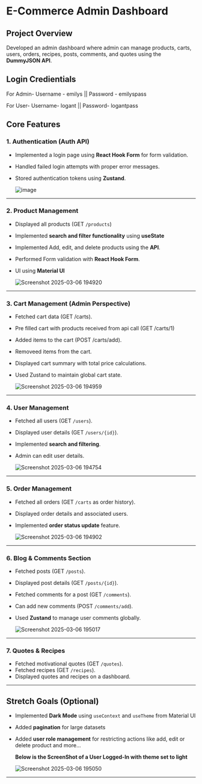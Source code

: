 # **E-Commerce Admin Dashboard**

## **Project Overview**

Developed an admin dashboard where admin can manage products, carts, users, orders, recipes, posts, comments, and quotes using the **DummyJSON API**.
## **Login Credientials**
For Admin- 
Username - emilys ||
Password - emilyspass

For User-
Username- logant ||
Password- logantpass
          

## **Core Features**



### **1. Authentication (Auth API)**

- Implemented a login page using **React Hook Form** for form validation.
- Handled failed login attempts with proper error messages.
- Stored authentication tokens using **Zustand**.

  ![image](https://github.com/user-attachments/assets/cdd02348-d854-4772-a9b4-42165a923ef9)


---

### **2. Product Management**

- Displayed all products (GET `/products`)
- Implemented **search and filter functionality** using **useState**
- Implemented Add, edit, and delete products using the **API**.
- Performed Form validation with **React Hook Form**.
- UI using **Material UI**

  ![Screenshot 2025-03-06 194920](https://github.com/user-attachments/assets/0fbd824f-49e2-4a80-bb75-de8c6c2303bb)


---

### **3. Cart Management (Admin Perspective)**

- Fetched cart data (GET /carts).
- Pre filled cart with products received from api call (GET /carts/1)
- Added items to the cart (POST /carts/add).
- Removeed items from the cart.
- Displayed cart summary with total price calculations.
- Used Zustand to maintain global cart state.

  ![Screenshot 2025-03-06 194959](https://github.com/user-attachments/assets/2a38e240-4bc7-4cf8-8656-ba57eddedc15)


---

### **4. User Management**

- Fetched all users (GET `/users`).
- Displayed user details (GET `/users/{id}`).
- Implemented **search and filtering**.
- Admin can edit user details.

  ![Screenshot 2025-03-06 194754](https://github.com/user-attachments/assets/f66c6b49-9946-40a7-aad3-41a29e482549)



---

### **5. Order Management**

- Fetched all orders (GET `/carts` as order history).
- Displayed order details and associated users.
- Implemented **order status update** feature.

  ![Screenshot 2025-03-06 194902](https://github.com/user-attachments/assets/7127c119-a6dc-4206-b003-0d874bb1e9bb)


---

### **6. Blog & Comments Section**

- Fetched posts (GET `/posts`).
- Displayed post details (GET `/posts/{id}`).
- Fetched comments for a post (GET `/comments`).
- Can add new comments (POST `/comments/add`).
- Used **Zustand** to manage user comments globally.

  ![Screenshot 2025-03-06 195017](https://github.com/user-attachments/assets/1628bae6-782a-49e8-836a-b2fbf085777b)


---

### **7. Quotes & Recipes**

- Fetched motivational quotes (GET `/quotes`).
- Fetched recipes (GET `/recipes`).
- Displayed quotes and recipes on a dashboard.


---

## **Stretch Goals (Optional)**

- Implemented **Dark Mode** using `useContext` and `useTheme` from Material UI
- Added **pagination** for large datasets
- Added **user role management** for restricting actions like add, edit or delete product and more...

  **Below is the ScreenShot of a User Logged-In with theme set to light**

  ![Screenshot 2025-03-06 195050](https://github.com/user-attachments/assets/0d9e2212-3839-47d1-947e-6e5b2e61478f)


---
